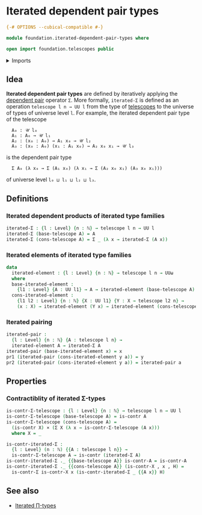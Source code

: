 # Iterated dependent pair types

```agda
{-# OPTIONS --cubical-compatible #-}

module foundation.iterated-dependent-pair-types where

open import foundation.telescopes public
```

<details><summary>Imports</summary>

```agda
open import elementary-number-theory.natural-numbers

open import foundation.dependent-pair-types
open import foundation.universe-levels

open import foundation-core.cartesian-product-types
open import foundation-core.contractible-types
```

</details>

## Idea

**Iterated dependent pair types** are defined by iteratively applying the
[dependent pair](foundation.dependent-pair-types.md) operator `Σ`. More
formally, `iterated-Σ` is defined as an operation `telescope l n → UU l` from
the type of [telescopes](foundation.telescopes.md) to the universe of types of
universe level `l`. For example, the iterated dependent pair type of the
telescope

```text
  A₀ : 𝒰 l₀
  A₁ : A₀ → 𝒰 l₁
  A₂ : (x₀ : A₀) → A₁ x₀ → 𝒰 l₂
  A₃ : (x₀ : A₀) (x₁ : A₁ x₀) → A₂ x₀ x₁ → 𝒰 l₃
```

is the dependent pair type

```text
  Σ A₀ (λ x₀ → Σ (A₁ x₀) (λ x₁ → Σ (A₂ x₀ x₁) (A₃ x₀ x₁)))
```

of universe level `l₀ ⊔ l₁ ⊔ l₂ ⊔ l₃`.

## Definitions

### Iterated dependent products of iterated type families

```agda
iterated-Σ : {l : Level} {n : ℕ} → telescope l n → UU l
iterated-Σ (base-telescope A) = A
iterated-Σ (cons-telescope A) = Σ _ (λ x → iterated-Σ (A x))
```

### Iterated elements of iterated type families

```agda
data
  iterated-element : {l : Level} {n : ℕ} → telescope l n → UUω
  where
  base-iterated-element :
    {l1 : Level} {A : UU l1} → A → iterated-element (base-telescope A)
  cons-iterated-element :
    {l1 l2 : Level} {n : ℕ} {X : UU l1} {Y : X → telescope l2 n} →
    (x : X) → iterated-element (Y x) → iterated-element (cons-telescope Y)
```

### Iterated pairing

```agda
iterated-pair :
  {l : Level} {n : ℕ} {A : telescope l n} →
  iterated-element A → iterated-Σ A
iterated-pair (base-iterated-element x) = x
pr1 (iterated-pair (cons-iterated-element y a)) = y
pr2 (iterated-pair (cons-iterated-element y a)) = iterated-pair a
```

## Properties

### Contractiblity of iterated Σ-types

```agda
is-contr-Σ-telescope : {l : Level} {n : ℕ} → telescope l n → UU l
is-contr-Σ-telescope (base-telescope A) = is-contr A
is-contr-Σ-telescope (cons-telescope A) =
  (is-contr X) × (Σ X (λ x → is-contr-Σ-telescope (A x)))
  where X = _

is-contr-iterated-Σ :
  {l : Level} (n : ℕ) {{A : telescope l n}} →
  is-contr-Σ-telescope A → is-contr (iterated-Σ A)
is-contr-iterated-Σ ._ {{base-telescope A}} is-contr-A = is-contr-A
is-contr-iterated-Σ ._ {{cons-telescope A}} (is-contr-X , x , H) =
  is-contr-Σ is-contr-X x (is-contr-iterated-Σ _ {{A x}} H)
```

## See also

- [Iterated Π-types](foundation.iterated-dependent-product-types.md)
